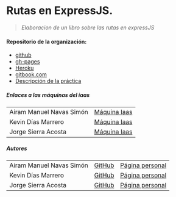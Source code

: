 # **Rutas en ExpressJS.**

> *Elaboracion de un libro sobre las rutas en expressJS*

#### Repositorio de la organización:  

- [github](https://github.com/ULL-ESIT-PL-1617/estudiar-las-rutas-en-expressjs-airam-jorge)
- [gh-pages](https://ull-esit-pl-1617.github.io/estudiar-las-rutas-en-expressjs-airam-jorge)
- [Heroku]()
- [gitbook.com](https://ediolot.gitbooks.io/routas-expressjs/content/)
- [Descripción de la práctica](https://casianorodriguezleon.gitbooks.io/ull-esit-1617/practicas/practicalearningrouting.html)


##### Enlaces a las máquinas del iaas

 <table>
  <tr>
   <td> Airam Manuel Navas Simón </td>
   <td> <a href="#">Máquina Iaas</a> </td>
  </tr>
  <tr>
  <td> Kevin Días Marrero </td>
  <td> <a href="#">Máquina Iaas</a> </td>
  </tr>
  <tr>
  <td> Jorge Sierra Acosta  </td>
  <td> <a href="#">Máquina Iaas</a>  </td>
  </tr>
 </table>


##### Autores

<table>
 <tr>
  <td> Airam Manuel Navas Simón </td>
  <td> <a href="https://github.com/AiramNavas">GitHub</a> </td>
  <td> <a href="https://airamnavas.github.io/">Página personal</a> </td>
 </tr>
 <tr>
 <td> Kevin Días Marrero </td>
 <td> <a href="https://github.com/alu0100880625">GitHub</a> </td>
 <td> <a href="https://alu0100880625.github.io/">Página personal</a></td>
 </tr>
 <tr>
 <td> Jorge Sierra Acosta  </td>
 <td> <a href="https://github.com/Ediolot">GitHub</a>  </td>
 <td> <a href="https://ediolot.github.io/">Página personal</a> </td>
 </tr>
</table>
